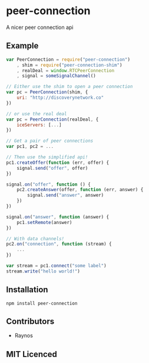 # peer-connection

A nicer peer connection api

## Example

```js
var PeerConnection = require("peer-connection")
    , shim = require("peer-connection-shim")
    , realDeal = window.RTCPeerConnection
    , signal = someSignalChannel()

// Either use the shim to open a peer connection
var pc = PeerConnection(shim, {
    uri: "http://discoverynetwork.co"
})

// or use the real deal
var pc = PeerConnection(realDeal, {
    iceServers: [...]
})

// Get a pair of peer connections
var pc1, pc2 = ...

// Then use the simplified api!
pc1.createOffer(function (err, offer) {
    signal.send("offer", offer)
})

signal.on("offer", function () {
    pc2.createAnswer(offer, function (err, answer) {
        signal.send("answer", answer)
    })
})

signal.on("answer", function (answer) {
    pc1.setRemote(answer)
})

// With data channels!
pc2.on("connection", function (stream) {
    ...
})

var stream = pc1.connect("some label")
stream.write("hello world!")
```

## Installation

`npm install peer-connection`

## Contributors

 - Raynos

## MIT Licenced
